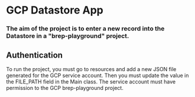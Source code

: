 # GCP Datastore App

### The aim of the project is to enter a new record into the Datastore in a "brep-playground" project.

## Authentication

To run the project, you must go to resources and add a new JSON file generated for the GCP service account. Then you must update the value in the FILE_PATH field in the Main class. The service account must have permission to the GCP brep-playground project.